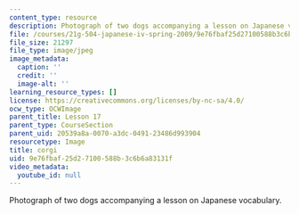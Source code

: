 ```yaml
---
content_type: resource
description: Photograph of two dogs accompanying a lesson on Japanese vocabulary.
file: /courses/21g-504-japanese-iv-spring-2009/9e76fbaf25d27100588b3c6b6a83131f_corgi.jpg
file_size: 21297
file_type: image/jpeg
image_metadata:
  caption: ''
  credit: ''
  image-alt: ''
learning_resource_types: []
license: https://creativecommons.org/licenses/by-nc-sa/4.0/
ocw_type: OCWImage
parent_title: Lesson 17
parent_type: CourseSection
parent_uid: 20539a8a-0070-a3dc-0491-23486d993904
resourcetype: Image
title: corgi
uid: 9e76fbaf-25d2-7100-588b-3c6b6a83131f
video_metadata:
  youtube_id: null
---
```

Photograph of two dogs accompanying a lesson on Japanese vocabulary.